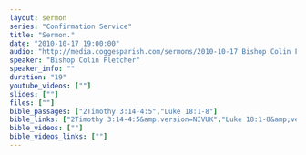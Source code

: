 ```yaml
---
layout: sermon
series: "Confirmation Service"
title: "Sermon."
date: "2010-10-17 19:00:00"
audio: "http://media.coggesparish.com/sermons/2010-10-17 Bishop Colin Fletcher.mp3"
speaker: "Bishop Colin Fletcher"
speaker_info: ""
duration: "19"
youtube_videos: [""]
slides: [""]
files: [""]
bible_passages: ["2Timothy 3:14-4:5","Luke 18:1-8"]
bible_links: ["2Timothy 3:14-4:5&amp;version=NIVUK","Luke 18:1-8&amp;version=NIVUK"]
bible_videos: [""]
bible_videos_links: [""]
---
```

